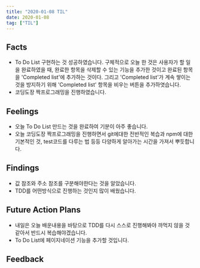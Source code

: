 ```yaml
---
title: "2020-01-08 TIL"
date: 2020-01-08
tag: ["TIL"]
---
```


## Facts

 - To Do List 구현하는 것 성공하였습니다. 구체적으로 오늘 한 것은 사용자가 할 일을 완료하였을 때, 완료한 항목을 삭제할 수 있는 기능을 추가한 것이고
   완료된 항목을 'Completed list'에 추가하는 것이다. 그리고 'Completed list'가 계속 쌓이는 것을 방지하기 위해 'Completed list' 항목을 비우는
   버튼을 추가하엿습니다.
 - 코딩도장 짝프로그래밍을 진행하였습니다.

## Feelings

 - 오늘 To Do List 만드는 것을 완료하여 기분이 아주 좋습니다.
 - 오늘 코딩도장 짝프로그래밍을 진행하면서 git에대한 전반적인 복습과 npm에 대한 기본적인 것, test코드를 다루는 법 등등 다양하게 알아가는 시간을
 가져서 뿌듯합니다.

## Findings

 - 값 참조와 주소 참조를 구분해야한다는 것을 알았습니다.
 - TDD를 어떤방식으로 진행하는 것인지 많이 배웠습니다.

## Future Action Plans

 - 내일은 오늘 배운내용을 바탕으로 TDD를 다시 스스로 진행해봐야 까먹지 않을 것 같아서 반드시 복습해야겠습니다.
 - To Do List에 페이지네이션 기능을 추가할 것입니다.

## Feedback
